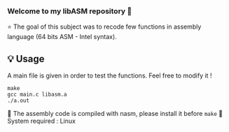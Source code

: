 ### Welcome to my libASM repository 👋

⭐️ The goal of this subject was to recode few functions in assembly language (64 bits ASM - Intel syntax).

## 💡 Usage

A main file is given in order to test the functions. Feel free to modify it !<br>

```
make
gcc main.c libasm.a
./a.out
```

🔑 The assembly code is compiled with nasm, please install it before ```make```
🔑 System required : Linux